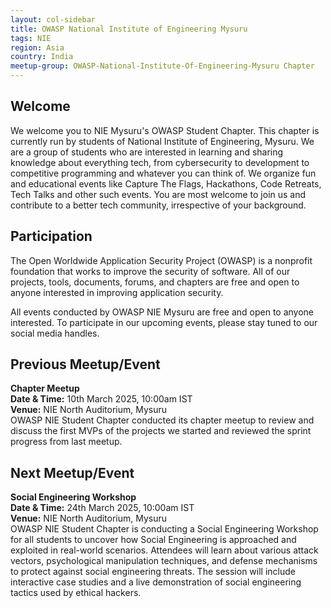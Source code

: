 ```yaml
---
layout: col-sidebar
title: OWASP National Institute of Engineering Mysuru
tags: NIE
region: Asia
country: India
meetup-group: OWASP-National-Institute-Of-Engineering-Mysuru Chapter
---
```


## Welcome

We welcome you to NIE Mysuru's OWASP Student Chapter. This chapter is currently run by students of National Institute of Engineering, Mysuru. We are a group of students who are interested in learning and sharing knowledge about everything tech, from cybersecurity to development to competitive programming and whatever you can think of. We organize fun and educational events like Capture The Flags, Hackathons, Code Retreats, Tech Talks and other such events. You are most welcome to join us and contribute to a better tech community, irrespective of your background.

## Participation

The Open Worldwide Application Security Project (OWASP) is a nonprofit foundation that works to improve the security of software. All of our projects, tools, documents, forums, and chapters are free and open to anyone interested in improving application security.

All events conducted by OWASP NIE Mysuru are free and open to anyone interested. To participate in our upcoming events, please stay tuned to our social media handles.

## Previous Meetup/Event

**Chapter Meetup**\
**Date & Time:** 10th March 2025, 10:00am IST\
**Venue:** NIE North Auditorium, Mysuru\
OWASP NIE Student Chapter conducted its chapter meetup to review and discuss the first MVPs of the projects we started and reviewed the sprint progress from last meetup.

## Next Meetup/Event

**Social Engineering Workshop**\
**Date & Time:** 24th March 2025, 10:00am IST\
**Venue:** NIE North Auditorium, Mysuru\
OWASP NIE Student Chapter is conducting a Social Engineering Workshop for all students to uncover how Social Engineering is approached and exploited in real-world scenarios. Attendees will learn about various attack vectors, psychological manipulation techniques, and defense mechanisms to protect against social engineering threats. The session will include interactive case studies and a live demonstration of social engineering tactics used by ethical hackers.
